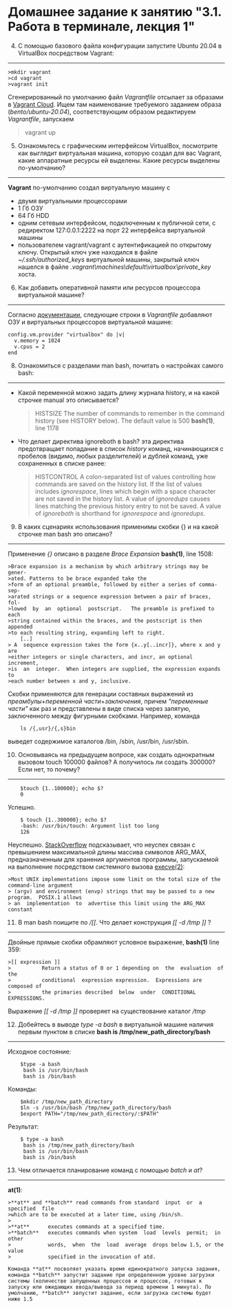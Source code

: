 Домашнее задание к занятию "3.1. Работа в терминале, лекция 1"
===
4. С помощью базового файла конфигурации запустите Ubuntu 20.04 в VirtualBox посредством Vagrant:
---

    >mkdir vagrant
    >cd vagrant
    >vagrant init
Сгенерированный по умолчанию файл _Vagrantfile_ отсылает за образами в [Vagrant Cloud](https://vagrantcloud.com/search). Ищем там наименование требуемого заданием образа (*bento/ubuntu-20.04*), соответствующим образом редактируем _Vagrantfile_, запускаем 

>vagrant up
    
5.  Ознакомьтесь с графическим интерфейсом VirtualBox, посмотрите как выглядит виртуальная машина, которую создал для вас Vagrant, какие аппаратные ресурсы ей выделены. Какие ресурсы выделены по-умолчанию?
---
  **Vagrant** по-умолчанию создал виртуальную машину с 
 - двумя виртуальными процессорами
 - 1 Гб ОЗУ
 - 64 Гб HDD
 - одним сетевым интерфейсом, подключенным к публичной сети, с редиректом 127:0.0.1:2222 на порт 22 интерфейса виртуальной машины
 - пользователем vagrant/vagrant с аутентификацией по открытому ключу. Открытый ключ уже находился в файле *~/.ssh/authorized_keys* виртуальной машины, закрытый ключ нашелся в файле *.vagrant\machines\default\virtualbox\private_key* хоста.

6. Как добавить оперативной памяти или ресурсов процессора виртуальной машине?
---
Согласно [документации](https://www.vagrantup.com/docs/providers/virtualbox/configuration), следующие строки в _Vagrantfile_ добавляют ОЗУ и виртуальных процессоров виртуальной машине:

    config.vm.provider "virtualbox" do |v|
      v.memory = 1024
      v.cpus = 2
    end

8. Ознакомиться с разделами man bash, почитать о настройках самого bash:
---
 - Какой переменной можно задать длину журнала history, и на какой строчке manual это описывается?
    >HISTSIZE
    >The number of commands to remember in the command history (see HISTORY below). The default value is 500
    **bash(1)**, line 1178
 - Что делает директива ignoreboth в bash?
    эта директива предотвращает попадание в список *history* команд, начинающихся с пробелов (видимо, любых разделителей) и дублей команд, уже сохраненных в списке ранее:
    >HISTCONTROL
    >A colon-separated list of values controlling how commands are saved on the history list. If the list of values includes *ignorespace*, lines which begin with a space character are not saved in the history list. A value of *ignoredups* causes lines matching the previous history entry to not be saved. A value of *ignoreboth* is shorthand for *ignorespace* and *ignoredups*.

9. В каких сценариях использования применимы скобки {} и на какой строчке man bash это описано?
---
 Применение *{}* описано в разделе *Brace Expansion* **bash(1)**, line 1508:
 
    >Brace expansion is a mechanism by which arbitrary strings may be gener‐
    >ated. Patterns to be brace expanded take the
    >form of an optional preamble, followed by either a series of comma-sep‐
    >arated strings or a sequence expression between a pair of braces,  fol‐
    >lowed  by  an  optional  postscript.   The preamble is prefixed to each
    >string contained within the braces, and the postscript is then appended
    >to each resulting string, expanding left to right.
        [..]
    > A  sequence expression takes the form {x..y[..incr]}, where x and y are
    >either integers or single characters, and incr, an optional  increment,
    >is  an  integer.  When integers are supplied, the expression expands to
    >each number between x and y, inclusive.
    
  Скобки применяются для генерации составных выражений из *преамбулы*+*переменной части*+*заключения*, причем *"переменные части"* как раз и представлены в виде спиcка через запятую, заключенного между фигурными скобками. Например, команда
  
        ls /{,usr}/{,s}bin
        
выведет содержимое каталогов /bin, /sbin, /usr/bin, /usr/sbin.

10. Основываясь на предыдущем вопросе, как создать однократным вызовом touch 100000 файлов? А получилось ли создать 300000? Если нет, то почему?
---
        $touch {1..100000}; echo $?
        0

Успешно.

        $ touch {1..300000}; echo $?
        -bash: /usr/bin/touch: Argument list too long
        126

Неуспешно. [StackOverflow](https://stackoverflow.com/questions/11289551/argument-list-too-long-error-for-rm-cp-mv-commands) подсказывает, что неуспех связан с превышением максимальной длины массива символов ARG_MAX, предназначенным для хранения аргументов программы, запускаемой на выполнение посредством системного вызова [execve(2)](http://manpages.ubuntu.com/manpages/bionic/man2/execve.2.html):

    >Most UNIX implementations impose some limit on the total size of the command-line argument
    > (argv) and environment (envp) strings that may be passed to a new program.  POSIX.1 allows
    > an  implementation  to  advertise this limit using the ARG_MAX constant
    
11. В man bash поищите по */\[\[*. Что делает конструкция *[[ -d /tmp ]]* ?
---
Двойные прямые скобки обрамляют условное выражение, **bash(1)** line 359:

    >[[ expression ]]
    >          Return a status of 0 or 1 depending on  the  evaluation  of  the
    >          conditional  expression expression.  Expressions are composed of
    >          the primaries described  below  under  CONDITIONAL  EXPRESSIONS.

Выражение *[[ -d /tmp ]]* проверяет на существование каталог */tmp*

12. Добейтесь в выводе *type -a bash* в виртуальной машине наличия первым пунктом в списке **bash is /tmp/new_path_directory/bash**
---
Исходное состояние:
        
        $type -a bash
         bash is /usr/bin/bash
         bash is /bin/bash

Команды:

        $mkdir /tmp/new_path_directory
        $ln -s /usr/bin/bash /tmp/new_path_directory/bash
        $export PATH="/tmp/new_path_directory/:$PATH"
        
Результат:

        $ type -a bash
         bash is /tmp/new_path_directory/bash
         bash is /usr/bin/bash
         bash is /bin/bash

13. Чем отличается планирование команд с помощью *batch* и *at*?
---
**at(1)**:

    >**at** and **batch** read commands from standard  input  or  a  specified  file
    >which are to be executed at a later time, using /bin/sh.
    >
    >**at**      executes commands at a specified time.
    >**batch**   executes commands when system  load  levels  permit;  in  other
    >            words,  when  the  load  average  drops below 1.5, or the value
    >            specified in the invocation of atd.
    
    Команда **at** посволяет указать время единократного запуска задания, команда **batch** запустит задание при определенном уровне загрузки системы (количестве запущенных процессов и процессов, готовых к запуску или ожидающих ввода/вывода за период времени 1 минута). По умолчанию, **batch** звпустит задание, если загрузка системы будет ниже 1.5
